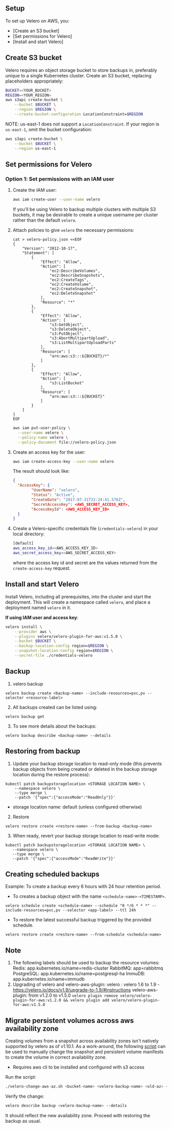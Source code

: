 ## Setup

To set up Velero on AWS, you:

* [Create an S3 bucket]
* [Set permissions for Velero]
* [Install and start Velero]

## Create S3 bucket

Velero requires an object storage bucket to store backups in, preferably unique to a single Kubernetes cluster. Create an S3 bucket, replacing placeholders appropriately:

```bash
BUCKET=<YOUR_BUCKET>
REGION=<YOUR_REGION>
aws s3api create-bucket \
    --bucket $BUCKET \
    --region $REGION \
    --create-bucket-configuration LocationConstraint=$REGION
```
NOTE: us-east-1 does not support a `LocationConstraint`.  If your region is `us-east-1`, omit the bucket configuration:

```bash
aws s3api create-bucket \
    --bucket $BUCKET \
    --region us-east-1
```

## Set permissions for Velero

### Option 1: Set permissions with an IAM user

1. Create the IAM user:

    ```bash
    aws iam create-user --user-name velero
    ```

    If you'll be using Velero to backup multiple clusters with multiple S3 buckets, it may be desirable to create a unique username per cluster rather than the default `velero`.

2. Attach policies to give `velero` the necessary permissions:

    ```
    cat > velero-policy.json <<EOF
    {
        "Version": "2012-10-17",
        "Statement": [
            {
                "Effect": "Allow",
                "Action": [
                    "ec2:DescribeVolumes",
                    "ec2:DescribeSnapshots",
                    "ec2:CreateTags",
                    "ec2:CreateVolume",
                    "ec2:CreateSnapshot",
                    "ec2:DeleteSnapshot"
                ],
                "Resource": "*"
            },
            {
                "Effect": "Allow",
                "Action": [
                    "s3:GetObject",
                    "s3:DeleteObject",
                    "s3:PutObject",
                    "s3:AbortMultipartUpload",
                    "s3:ListMultipartUploadParts"
                ],
                "Resource": [
                    "arn:aws:s3:::${BUCKET}/*"
                ]
            },
            {
                "Effect": "Allow",
                "Action": [
                    "s3:ListBucket"
                ],
                "Resource": [
                    "arn:aws:s3:::${BUCKET}"
                ]
            }
        ]
    }
    EOF
    ```
    ```bash
    aws iam put-user-policy \
      --user-name velero \
      --policy-name velero \
      --policy-document file://velero-policy.json
    ```

3. Create an access key for the user:

    ```bash
    aws iam create-access-key --user-name velero
    ```

    The result should look like:

    ```json
    {
      "AccessKey": {
            "UserName": "velero",
            "Status": "Active",
            "CreateDate": "2017-07-31T22:24:41.576Z",
            "SecretAccessKey": <AWS_SECRET_ACCESS_KEY>,
            "AccessKeyId": <AWS_ACCESS_KEY_ID>
      }
    }
    ```

4. Create a Velero-specific credentials file (`credentials-velero`) in your local directory:

    ```bash
    [default]
    aws_access_key_id=<AWS_ACCESS_KEY_ID>
    aws_secret_access_key=<AWS_SECRET_ACCESS_KEY>
    ```

    where the access key id and secret are the values returned from the `create-access-key` request.

## Install and start Velero

Install Velero, including all prerequisites, into the cluster and start the deployment. This will create a namespace called `velero`, and place a deployment named `velero` in it.

**If using IAM user and access key**:

```bash
velero install \
    --provider aws \
    --plugins velero/velero-plugin-for-aws:v1.5.0 \
    --bucket $BUCKET \
    --backup-location-config region=$REGION \
    --snapshot-location-config region=$REGION \
    --secret-file ./credentials-velero
```

## Backup
1. velero backup
```
velero backup create <backup-name> --include-resources=pvc,pv --selector <resource-label>
```
2. All backups created can be listed using:
```
velero backup get
```
3. To see more details about the backups:
```
velero backup describe <backup-name> --details
```
## Restoring from backup
1. Update your backup storage location to read-only mode (this prevents backup objects from being created or deleted in the backup storage location during the restore process):
```
kubectl patch backupstoragelocation <STORAGE LOCATION NAME> \
    --namespace velero \
    --type merge \
    --patch '{"spec":{"accessMode":"ReadOnly"}}'
```
* storage location name: default (unless configured otherwise)
2. Restore 
```
velero restore create <restore-name> --from-backup <backup-name> 
```
3. When ready, revert your backup storage location to read-write mode:
```
kubectl patch backupstoragelocation <STORAGE LOCATION NAME> \
   --namespace velero \
   --type merge \
   --patch '{"spec":{"accessMode":"ReadWrite"}}'
```
## Creating scheduled backups
 Example: To create a backup every 6 hours with 24 hour retention period. 
* To creates a backup object with the name ``<schedule-name>-<TIMESTAMP>``.
```
velero schedule create <schedule-name> --schedule "0 */6 * * *" --include-resources=pvc,pv --selector <app-label> --ttl 24h
```
* To restore the latest successful backup triggered by the provided schedule.
```
velero restore create <restore-name> --from-schedule <schedule-name>
```
## Note
1. The following labels should be used to backup the resource volumes:
    Redis: app.kubernetes.io/name=redis-cluster
    RabbitMQ: app=rabbitmq
    PostgreSQL: app.kubernetes.io/name=postgresql-ha
    ImmuDB: app.kubernetes.io/name=immudb
2. Upgrading of velero and velero-aws-plugin: 
   velero : velero 1.6 to 1.9 - https://velero.io/docs/v1.9/upgrade-to-1.9/#instructions
   velero-aws-plugin: from v1.2.0 to v1.5.0 ``velero plugin remove velero/velero-plugin-for-aws:v1.2.0 && velero plugin add velero/velero-plugin-for-aws:v1.5.0``


## Migrate persistent volumes across aws availability zone

Creating volumes from a snapshot across availability zones isn't natively supported by velero as of v1.10.1.
As a work-around, the following [script](./velero-change-aws-az.sh) can be used to manually change the snapshot and persistent volume manifests to create the volume in correct availability zone.

- Requires aws cli to be installed and configured with s3 access

Run the script:
```sh
./velero-change-aws-az.sh <bucket-name> <velero-backup-name> <old-az> <new-az>
```

Verify the change:
```sh
velero describe backup <velero-backup-name> --details
```
It should reflect the new availability zone. Proceed with restoring the backup as usual.